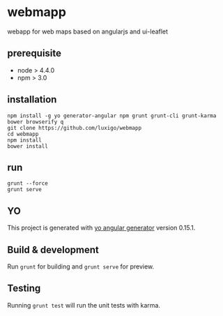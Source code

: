 # webmapp
webapp for web maps based on angularjs and ui-leaflet


## prerequisite

* node > 4.4.0
* npm > 3.0

## installation
```
npm install -g yo generator-angular npm grunt grunt-cli grunt-karma bower browserify q
git clone https://github.com/luxigo/webmapp
cd webmapp
npm install
bower install
```

## run
```
grunt --force
grunt serve
```

## YO

This project is generated with [yo angular generator](https://github.com/yeoman/generator-angular)
version 0.15.1.

## Build & development

Run `grunt` for building and `grunt serve` for preview.

## Testing

Running `grunt test` will run the unit tests with karma.
